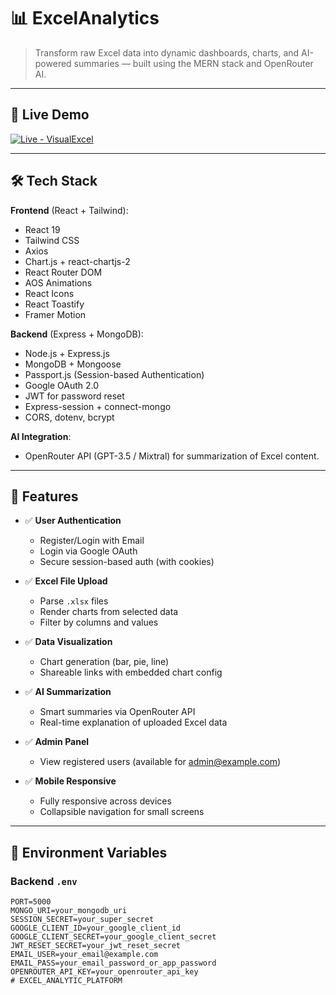 # 📊 ExcelAnalytics

> Transform raw Excel data into dynamic dashboards, charts, and AI-powered summaries — built using the MERN stack and OpenRouter AI.

---

## 🌟 Live Demo

[![Live - VisualExcel](https://img.shields.io/badge/Live%20Demo-Click%20Here-0f62fe?style=for-the-badge&logo=netlify&logoColor=white)](https://visualexcel.netlify.app) 

---

## 🛠 Tech Stack

**Frontend** (React + Tailwind):
- React 19
- Tailwind CSS
- Axios
- Chart.js + react-chartjs-2
- React Router DOM
- AOS Animations
- React Icons
- React Toastify
- Framer Motion

**Backend** (Express + MongoDB):
- Node.js + Express.js
- MongoDB + Mongoose
- Passport.js (Session-based Authentication)
- Google OAuth 2.0
- JWT for password reset
- Express-session + connect-mongo
- CORS, dotenv, bcrypt

**AI Integration**:
- OpenRouter API (GPT-3.5 / Mixtral) for summarization of Excel content.

---

## 🚀 Features

- ✅ **User Authentication**
  - Register/Login with Email
  - Login via Google OAuth
  - Secure session-based auth (with cookies)

- ✅ **Excel File Upload**
  - Parse `.xlsx` files
  - Render charts from selected data
  - Filter by columns and values

- ✅ **Data Visualization**
  - Chart generation (bar, pie, line)
  - Shareable links with embedded chart config

- ✅ **AI Summarization**
  - Smart summaries via OpenRouter API
  - Real-time explanation of uploaded Excel data

- ✅ **Admin Panel**
  - View registered users (available for admin@example.com)

- ✅ **Mobile Responsive**
  - Fully responsive across devices
  - Collapsible navigation for small screens

---

## 🔐 Environment Variables

### Backend `.env`

```env
PORT=5000
MONGO_URI=your_mongodb_uri
SESSION_SECRET=your_super_secret
GOOGLE_CLIENT_ID=your_google_client_id
GOOGLE_CLIENT_SECRET=your_google_client_secret
JWT_RESET_SECRET=your_jwt_reset_secret
EMAIL_USER=your_email@example.com
EMAIL_PASS=your_email_password_or_app_password
OPENROUTER_API_KEY=your_openrouter_api_key
# EXCEL_ANALYTIC_PLATFORM
